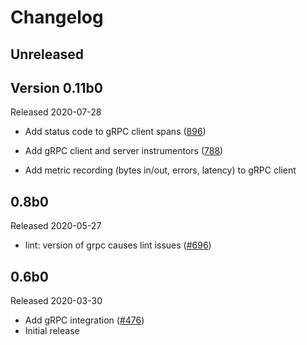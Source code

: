 # Changelog

## Unreleased

## Version 0.11b0

Released 2020-07-28

- Add status code to gRPC client spans
  ([896](https://github.com/open-telemetry/opentelemetry-python/pull/896))
- Add gRPC client and server instrumentors
  ([788](https://github.com/open-telemetry/opentelemetry-python/pull/788))

- Add metric recording (bytes in/out, errors, latency) to gRPC client

## 0.8b0

Released 2020-05-27

- lint: version of grpc causes lint issues
  ([#696](https://github.com/open-telemetry/opentelemetry-python/pull/696))

## 0.6b0

Released 2020-03-30

- Add gRPC integration
  ([#476](https://github.com/open-telemetry/opentelemetry-python/pull/476))
- Initial release
